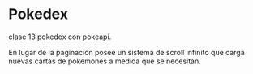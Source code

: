 # Pokedex
clase 13 pokedex con pokeapi. <p>
En lugar de la paginación posee un sistema de scroll infinito que carga nuevas cartas de pokemones a medida que se necesitan.
